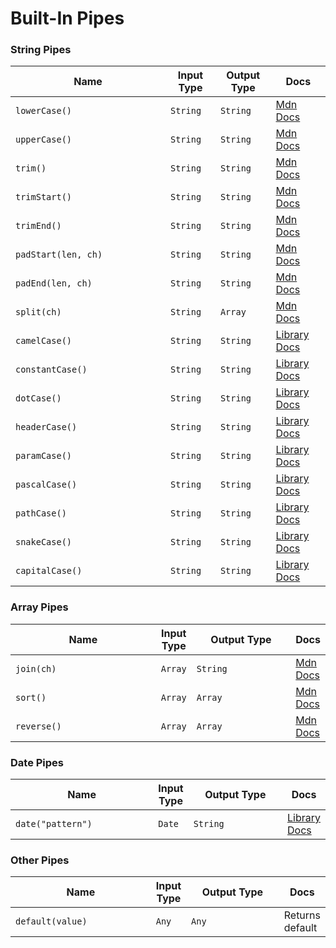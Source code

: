# Built-In Pipes

### String Pipes

<table><thead><tr><th width="232">Name</th><th>Input Type</th><th>Output Type</th><th>Docs</th></tr></thead><tbody><tr><td><code>lowerCase()</code></td><td><code>String</code></td><td><code>String</code></td><td><a href="https://developer.mozilla.org/en-US/docs/Web/JavaScript/Reference/Global_Objects/String">Mdn Docs</a></td></tr><tr><td><code>upperCase()</code></td><td><code>String</code></td><td><code>String</code></td><td><a href="https://developer.mozilla.org/en-US/docs/Web/JavaScript/Reference/Global_Objects/String">Mdn Docs</a></td></tr><tr><td><code>trim()</code></td><td><code>String</code></td><td><code>String</code></td><td><a href="https://developer.mozilla.org/en-US/docs/Web/JavaScript/Reference/Global_Objects/String">Mdn Docs</a></td></tr><tr><td><code>trimStart()</code></td><td><code>String</code></td><td><code>String</code></td><td><a href="https://developer.mozilla.org/en-US/docs/Web/JavaScript/Reference/Global_Objects/String">Mdn Docs</a></td></tr><tr><td><code>trimEnd()</code></td><td><code>String</code></td><td><code>String</code></td><td><a href="https://developer.mozilla.org/en-US/docs/Web/JavaScript/Reference/Global_Objects/String">Mdn Docs</a></td></tr><tr><td><code>padStart(len, ch)</code></td><td><code>String</code></td><td><code>String</code></td><td><a href="https://developer.mozilla.org/en-US/docs/Web/JavaScript/Reference/Global_Objects/String">Mdn Docs</a></td></tr><tr><td><code>padEnd(len, ch)</code></td><td><code>String</code></td><td><code>String</code></td><td><a href="https://developer.mozilla.org/en-US/docs/Web/JavaScript/Reference/Global_Objects/String">Mdn Docs</a></td></tr><tr><td><code>split(ch)</code></td><td><code>String</code></td><td><code>Array</code></td><td><a href="https://developer.mozilla.org/en-US/docs/Web/JavaScript/Reference/Global_Objects/String">Mdn Docs</a></td></tr><tr><td><code>camelCase()</code></td><td><code>String</code></td><td><code>String</code></td><td><a href="https://www.npmjs.com/package/change-case">Library Docs</a></td></tr><tr><td><code>constantCase()</code></td><td><code>String</code></td><td><code>String</code></td><td><a href="https://www.npmjs.com/package/change-case">Library Docs</a></td></tr><tr><td><code>dotCase()</code></td><td><code>String</code></td><td><code>String</code></td><td><a href="https://www.npmjs.com/package/change-case">Library Docs</a></td></tr><tr><td><code>headerCase()</code></td><td><code>String</code></td><td><code>String</code></td><td><a href="https://www.npmjs.com/package/change-case">Library Docs</a></td></tr><tr><td><code>paramCase()</code></td><td><code>String</code></td><td><code>String</code></td><td><a href="https://www.npmjs.com/package/change-case">Library Docs</a></td></tr><tr><td><code>pascalCase()</code></td><td><code>String</code></td><td><code>String</code></td><td><a href="https://www.npmjs.com/package/change-case">Library Docs</a></td></tr><tr><td><code>pathCase()</code></td><td><code>String</code></td><td><code>String</code></td><td><a href="https://www.npmjs.com/package/change-case">Library Docs</a></td></tr><tr><td><code>snakeCase()</code></td><td><code>String</code></td><td><code>String</code></td><td><a href="https://www.npmjs.com/package/change-case">Library Docs</a></td></tr><tr><td><code>capitalCase()</code></td><td><code>String</code></td><td><code>String</code></td><td><a href="https://www.npmjs.com/package/change-case">Library Docs</a></td></tr></tbody></table>

### Array Pipes

<table><thead><tr><th width="232">Name</th><th>Input Type</th><th width="152">Output Type</th><th>Docs</th></tr></thead><tbody><tr><td><code>join(ch)</code></td><td><code>Array</code></td><td><code>String</code></td><td><a href="https://developer.mozilla.org/en-US/docs/Web/JavaScript/Reference/Global_Objects/Array">Mdn Docs</a></td></tr><tr><td><code>sort()</code></td><td><code>Array</code></td><td><code>Array</code></td><td><a href="https://developer.mozilla.org/en-US/docs/Web/JavaScript/Reference/Global_Objects/Array">Mdn Docs</a></td></tr><tr><td><code>reverse()</code></td><td><code>Array</code></td><td><code>Array</code></td><td><a href="https://developer.mozilla.org/en-US/docs/Web/JavaScript/Reference/Global_Objects/Array">Mdn Docs</a></td></tr></tbody></table>

### Date Pipes

<table><thead><tr><th width="232">Name</th><th>Input Type</th><th width="152">Output Type</th><th>Docs</th></tr></thead><tbody><tr><td><code>date("pattern")</code></td><td><code>Date</code></td><td><code>String</code></td><td><a href="https://day.js.org/docs/en/display/format">Library Docs</a></td></tr></tbody></table>

### Other Pipes

<table><thead><tr><th width="232">Name</th><th>Input Type</th><th width="152">Output Type</th><th>Docs</th></tr></thead><tbody><tr><td><code>default(value)</code></td><td><code>Any</code></td><td><code>Any</code></td><td>Returns default</td></tr></tbody></table>
